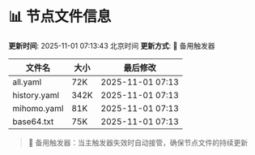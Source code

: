 # 📊 节点文件信息

**更新时间**: 2025-11-01 07:13:43 北京时间
**更新方式**: 🔄 备用触发器

| 文件名 | 大小 | 最后修改 |
|--------|------|----------|
| all.yaml | 72K | 2025-11-01 07:13 |
| history.yaml | 342K | 2025-11-01 07:13 |
| mihomo.yaml | 81K | 2025-11-01 07:13 |
| base64.txt | 75K | 2025-11-01 07:13 |

> 🔄 备用触发器：当主触发器失效时自动接管，确保节点文件的持续更新
